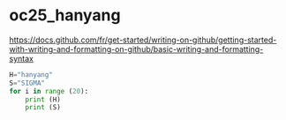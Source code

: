 # oc25_hanyang

https://docs.github.com/fr/get-started/writing-on-github/getting-started-with-writing-and-formatting-on-github/basic-writing-and-formatting-syntax
```python
H="hanyang"
S="SIGMA"
for i in range (20):
    print (H)
    print (S)
```
